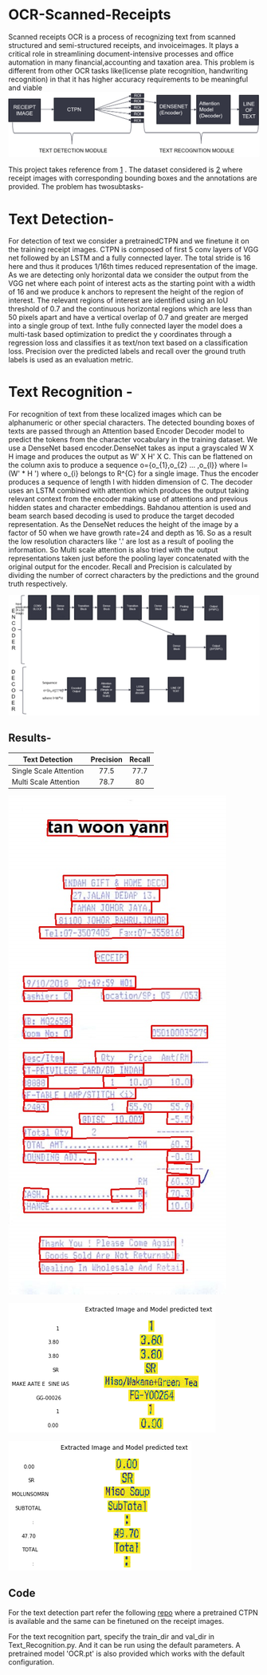 # OCR-Scanned-Receipts

Scanned receipts OCR is a process of recognizing text from scanned structured and semi-structured receipts, and invoiceimages.   It  plays  a  critical  role  in  streamlining  document-intensive processes and office automation in many financial,accounting and taxation area.  This problem is different from other OCR tasks like(license plate recognition,  handwriting recognition) in that it has higher accuracy requirements to be meaningful and viable
![Images.](https://github.com/tejasvi96/OCR-Scanned-Receipts/blob/main/images/Model.png?raw=True)

This project takes reference from [1](https://arxiv.org/ftp/arxiv/papers/1905/1905.12817.pdf) . The dataset considered is [2](https://rrc.cvc.uab.es/?ch=13&com=downloads) where receipt images with corresponding bounding boxes and the annotations are provided. The problem has twosubtasks- 
# Text Detection- 

For detection of text we consider a pretrainedCTPN and we finetune it on the training receipt images. CTPN is composed of first 5 conv layers of VGG net followed by an LSTM and a fully connected layer.  The total stride is 16 here and thus it produces 1/16th times reduced representation of the image. As we are detecting only horizontal data we consider the output from the VGG net where each point of interest acts as the starting point with a width of 16 and we produce k anchors to represent the height of the region of interest.  The relevant regions of interest are identified using an IoU threshold of 0.7 and the continuous horizontal regions which are less than 50 pixels apart and have a vertical overlap of 0.7 and greater are merged into a single group of text.  Inthe fully connected layer the model does a multi-task based optimization to predict the y coordinates through a regression loss and classifies it as text/non text based on a classification loss.  Precision over the predicted labels and recall over the ground truth labels is used as an evaluation metric.

# Text Recognition - 
For recognition of text from these localized images which can be alphanumeric or other special characters.
The detected bounding boxes of texts are passed through an Attention based Encoder Decoder model to predict the tokens from the character vocabulary in the training dataset. We use a DenseNet based encoder.DenseNet takes as input a grayscaled  W X H image and produces the output as  W' X H' X C. This can be flattened on the column axis to produce a sequence  o={o_{1},o_{2} ... ,o_{l}} where l=(W' * H ') where o_{i}  belongs to R^{C} for a single image. Thus the encoder produces a sequence of length l with hidden dimension of C. The decoder uses an LSTM combined with attention which produces the output taking relevant context from the encoder making use of attentions and previous hidden states and character embeddings. Bahdanou attention is used and beam search based decoding is used to produce the target decoded representation. 
As the DenseNet reduces the height of the image by a factor of 50 when we have growth rate=24 and depth as 16. So as a result the low resolution characters like '.' are lost as a result of pooling the information. So Multi scale attention is also tried with the output representations taken just before the pooling layer concatenated with the original output for the encoder. Recall and Precision is calculated by dividing the number of correct characters by the predictions and the ground truth respectively.

![Images.](https://github.com/tejasvi96/OCR-Scanned-Receipts/blob/main/images/Model_detailed.png?raw=True)
## Results-
| Text Detection | Precision | Recall | 
| ------------- |:-------------:|:------------:| 
| Single Scale Attention| 77.5 | 77.7 |
| Multi Scale Attention | 78.7 | 80 |

![Images.](https://github.com/tejasvi96/OCR-Scanned-Receipts/blob/main/images/outs1.jpg?raw=True)

![Images.](https://github.com/tejasvi96/OCR-Scanned-Receipts/blob/main/images/outs2.png?raw=True)

![Images.](https://github.com/tejasvi96/OCR-Scanned-Receipts/blob/main/images/outs4.png?raw=True)

## Code
For the text detection part refer the following [repo](https://github.com/CrazySummerday/ctpn.pytorch) where a pretrained CTPN is available and the same can be finetuned on the receipt images.

For the text recognition part, specify the train_dir and val_dir in Text_Recognition.py. And it can be run using the default parameters.
A pretrained model 'OCR.pt' is also provided which works with the default configuration.



